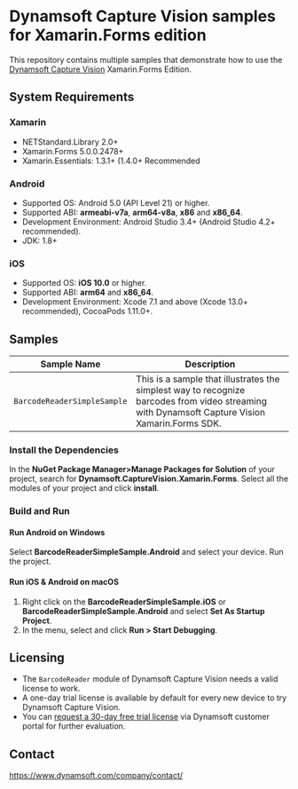 # Dynamsoft Capture Vision samples for Xamarin.Forms edition

This repository contains multiple samples that demonstrate how to use the [Dynamsoft Capture Vision](https://www.dynamsoft.com/capture-vision/docs/introduction/) Xamarin.Forms Edition.

## System Requirements

### Xamarin

- NETStandard.Library 2.0+
- Xamarin.Forms 5.0.0.2478+
- Xamarin.Essentials: 1.3.1+ (1.4.0+ Recommended

### Android

- Supported OS: Android 5.0 (API Level 21) or higher.
- Supported ABI: **armeabi-v7a**, **arm64-v8a**, **x86** and **x86_64**.
- Development Environment: Android Studio 3.4+ (Android Studio 4.2+ recommended).
- JDK: 1.8+

### iOS

- Supported OS: **iOS 10.0** or higher.
- Supported ABI: **arm64** and **x86_64**.
- Development Environment: Xcode 7.1 and above (Xcode 13.0+ recommended), CocoaPods 1.11.0+.

## Samples

| Sample Name | Description |
| ----------- | ----------- |
| `BarcodeReaderSimpleSample` | This is a sample that illustrates the simplest way to recognize barcodes from video streaming with Dynamsoft Capture Vision Xamarin.Forms SDK. |

### Install the Dependencies

In the **NuGet Package Manager>Manage Packages for Solution** of your project, search for **Dynamsoft.CaptureVision.Xamarin.Forms**. Select all the modules of your project and click **install**.

### Build and Run

#### Run Android on Windows

Select **BarcodeReaderSimpleSample.Android** and select your device. Run the project.

#### Run iOS & Android on macOS

1. Right click on the **BarcodeReaderSimpleSample.iOS** or **BarcodeReaderSimpleSample.Android** and select **Set As Startup Project**.
2. In the menu, select and click **Run > Start Debugging**.

## Licensing

- The `BarcodeReader` module of Dynamsoft Capture Vision needs a valid license to work.
- A one-day trial license is available by default for every new device to try Dynamsoft Capture Vision.
- You can <a href="https://www.dynamsoft.com/customer/license/trialLicense?product=dbr&package=mobile&utm_source=docs" target="_blank"> request a 30-day free trial license</a> via Dynamsoft customer portal for further evaluation.

## Contact

https://www.dynamsoft.com/company/contact/
